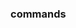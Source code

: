 ### commands

<!-- 
$ docker build -f Dockerfile.api -t flask-api .
$ docker run --rm -p 8000:8000 flask-api

$ docker build -f Dockerfile.client -t react-client .
 -->
